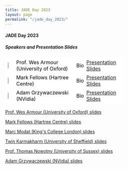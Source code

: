 ```yaml
---
title: JADE Day 2023
layout: page
permalink: "/jade_day_2023/"
---
```


<style>
table.GeneratedTable {

  width: 75%;
  background-color: #ffffff;
  border-collapse: collapse;
  border-width: 2px;
  border-color: #ffffff;
  border-style: solid;
  color: #000000;
}

 
table.GeneratedTable td, table.GeneratedTable th {
  border-width: 2px;
  border-color: #ffffff;
  border-style: solid;
  padding: 3px;
}
</style>

#### JADE Day 2023

##### Speakers and Presentation Slides

<table class="GeneratedTable">

  <tbody>

  <tr>
      <td><img src="{{ site.baseurl }}/img/logo/oxford-logo.gif" alt="" width="20%" height="20%"/></td>
      <td>Prof. Wes Armour (University of Oxford) </td>
      <td>Bio</td>   
      <td><a href="/img/wa_jade_2023.pdf" target="_blank">Presentation Slides</a></td>
  </tr>
  <tr>
      <td><img src="{{ site.baseurl }}/img/logo/hartree_logo.png" alt="" width="20%" height="20%"/></td>
      <td>Mark Fellows (Hartree Centre)</td>
      <td>Bio</td>   
      <td><a href="/img/mf_jade_2023.pdf" target="_blank">Presentation Slides</a></td>
  </tr>

  
   <tr>
      <td><img src="{{ site.baseurl }}/img/logo/Nvidia_logo.png" alt="" width="20%" height="20%"/></td>
      <td>Adam Grzywaczewski (NVidia)</td>
      <td>Bio</td>   
      <td><a href="/img/ag_jade_2023.pdf" target="_blank">Presentation Slides</a></td>
    </tr>
      
  </tbody>

</table>



<a href="/img/wa_jade_2023.pdf" target="_blank">Prof. Wes Armour (University of Oxford) slides</a>

<a href="/img/mf_jade_2023.pdf" target="_blank">Mark Fellows (Hartree Centre) slides</a>

<a href="/img/mm_jade_2023.pdf" target="_blank">Marc Modat (King's College London) slides</a>

<a href="/img/tk_jade_2023.pdf" target="_blank">Twin Karmakharm (University of Sheffield) slides</a>

<a href="/img/tn_jade_2023.pdf" target="_blank">Prof. Thomas Nowotny (University of Sussex) slides</a>

<a href="/img/ag_jade_2023.pdf" target="_blank">Adam Grzywaczewski (NVidia) slides</a>

